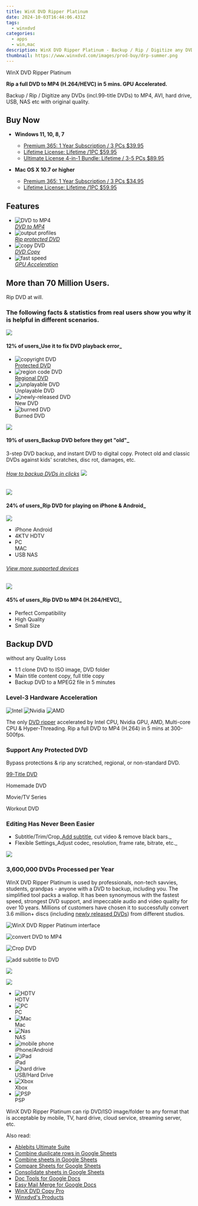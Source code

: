 ```yaml
---
title: WinX DVD Ripper Platinum
date: 2024-10-03T16:44:06.431Z
tags: 
  - winxdvd
categories: 
  - apps
  - win,mac
description: WinX DVD Ripper Platinum - Backup / Rip / Digitize any DVDs (incl.99-title DVDs) to MP4, AVI, hard drive, USB, NAS etc with original quality.
thumbnail: https://www.winxdvd.com/images/prod-buy/drp-summer.png
---
```


WinX DVD Ripper Platinum

**Rip a full DVD to MP4 (H.264/HEVC) in 5 mins. GPU Accelerated.**

Backup / Rip / Digitize any DVDs (incl.99-title DVDs) to MP4, AVI, hard drive, USB, NAS etc with original quality.

## Buy Now

- **Windows 11, 10, 8, 7**
  - [Premium 365: 1 Year Subscription / 3 PCs $39.95](https://estore.winxdvd.com/order/checkout.php?PRODS=38298369&CARD=2&QTY=1&AFFILIATE=108875&CART=2&SHORT_FORM=1&COUPON=PT1YTS&ORDERSTYLE=nLWsnJWpjHQ=&DESIGN_TYPE=2&HIDEC=0&SRC=22ptbuy1yb&daci=2094076942.1724026453)
  - [Lifetime License: Lifetime /1PC $59.95](https://estore.winxdvd.com/order/checkout.php?PRODS=38298408&CARD=2&QTY=1&AFFILIATE=108875&CART=1&SHORT_FORM=1&COUPON=HOLIDAYSALES&ORDERSTYLE=nLWsnJWpjHQ=&DESIGN_TYPE=2&HIDEC=0&SRC=22ptbuy1tb&daci=2094076942.1724026453)
  - [Ultimate License 4-in-1 Bundle: Lifetime / 3-5 PCs $89.95](https://estore.winxdvd.com/order/checkout.php?PRODS=43176000&CARD=2&QTY=1&AFFILIATE=108875&CART=1&CARD=1&SHORT_FORM=1&COUPON=WMM89&ORDERSTYLE=nLWsnJWpjHQ=&DESIGN_TYPE=2&HIDEC=0&SRC=22ptbuybundleb&daci=2094076942.1724026453)

- **Mac OS X 10.7 or higher**
  - [Premium 365: 1 Year Subscription / 3 PCs $34.95](https://estore.winxdvd.com/order/checkout.php?PRODS=39783082&QTY=1&AFFILIATE=108875&CART=1&SHORT_FORM=1&COUPON=HOLIDAYSALES&ORDERSTYLE=nLWsnJWpjHQ=&DESIGN_TYPE=2&HIDEC=0&daci=2094076942.1724026453)
  - [Lifetime License: Lifetime /1PC $59.95](https://estore.winxdvd.com/order/checkout.php?PRODS=39783158&QTY=1&AFFILIATE=108875&CART=1&SHORT_FORM=1&ORDERSTYLE=nLWsnJWpjHQ=&DESIGN_TYPE=2&HIDEC=0&daci=2094076942.1724026453)

## Features

-   ![DVD to MP4](https://www.winxdvd.com/dvd-ripper-platinum//img/div01-img04-nine.png)  
    _[DVD to MP4](https://www.winxdvd.com/resource/dvd-to-mp4.htm)_
-   ![output profiles](https://www.winxdvd.com/dvd-ripper-platinum//img/div01-img033-nine.png)  
    _[Rip protected DVD](https://www.winxdvd.com/resource/free-dvd-ripper-software-for-copy-protected-dvds.htm)_
-   ![copy DVD](https://www.winxdvd.com/dvd-ripper-platinum//img/div01-img02-nine.png)  
    _[DVD Copy](https://www.winxdvd.com/resource/top-3-free-dvd-copy.htm)_
-   ![fast speed](https://www.winxdvd.com/dvd-ripper-platinum//img/div01-img01-nine.png)  
    _[GPU Acceleration](https://www.winxdvd.com/dvd-ripper-platinum/guide-hardware-accelerated-video-decoding-encoding.htm)_

## More than 70 Million Users.  
Rip DVD at will.

### The following facts & statistics from real users show you why it is helpful in different scenarios.

![](https://www.winxdvd.com/dvd-ripper-platinum//img/div02-img04-nine.png)

#### **12%** of users_Use it to fix DVD playback error_

-   ![copyright DVD](https://www.winxdvd.com/dvd-ripper-platinum//img/div02-col01-nine.png)  
    [Protected DVD](https://www.winxdvd.com/resource/free-dvd-ripper-software-for-copy-protected-dvds.htm)
-   ![region code DVD](https://www.winxdvd.com/dvd-ripper-platinum//img/div02-col04-nine.png)  
    [Regional DVD](https://www.winxdvd.com/resource/convert-region-code-dvds.htm)
-   ![unplayable DVD](https://www.winxdvd.com/dvd-ripper-platinum//img/div02-col02-nine.png)  
    Unplayable DVD
-   ![newly-released DVD](https://www.winxdvd.com/dvd-ripper-platinum//img/new.png)  
    New DVD
-   ![burned DVD](https://www.winxdvd.com/dvd-ripper-platinum//img/burned.png)  
    Burned DVD

![](https://www.winxdvd.com/dvd-ripper-platinum//img/div02-img03-nine.png)

#### **19%** of users_Backup DVD before they get "old"_

3-step DVD backup, and instant DVD to digital copy. Protect old and classic DVDs against kids' scratches, disc rot, damages, etc.

###### [How to backup DVDs in clicks](https://www.winxdvd.com/backup-dvd/how-to-backup-dvd-collection.htm) ![](https://www.winxdvd.com/dvd-ripper-platinum//img/div02-col06-nine.png)

![](https://www.winxdvd.com/dvd-ripper-platinum//img/div02-img02-nine.png)

#### **24%** of users_Rip DVD for playing on iPhone & Android_

![](https://www.winxdvd.com/dvd-ripper-platinum//img/div02-col07-nine.png)

-   iPhone Android
-   4KTV HDTV
-   PC  
    MAC
-   USB NAS

###### [View more supported devices](https://www.winxdvd.com/dvd-ripper-platinum/tech-specs.htm)

![](https://www.winxdvd.com/dvd-ripper-platinum//img/div02-img02-nine.png)

#### **45%** of users_Rip DVD to MP4 (H.264/HEVC)_

-   Perfect Compatibility
-   High Quality
-   Small Size

## Backup DVD  
without any Quality Loss

-   1:1 clone DVD to ISO image, DVD folder
-   Main title content copy, full title copy
-   Backup DVD to a MPEG2 file in 5 minutes

### Level-3 Hardware Acceleration

![Intel](https://www.winxdvd.com/dvd-ripper-platinum//img/div03-img01-nine.png) ![Nvidia](https://www.winxdvd.com/dvd-ripper-platinum//img/div03-img03-nine.png) ![AMD](https://www.winxdvd.com/dvd-ripper-platinum//img/div03-img04-nine.png)

The only [DVD ripper](https://www.winxdvd.com/dvd-ripper/) accelerated by Intel CPU, Nvidia GPU, AMD, Multi-core CPU & Hyper-Threading. Rip a full DVD to MP4 (H.264) in 5 mins at 300-500fps.

### Support Any Protected DVD

Bypass protections & rip any scratched, regional, or non-standard DVD.

[99-Title DVD](https://www.winxdvd.com/resource/dvd-with-99-titles.htm)

Homemade DVD

Movie/TV Series

Workout DVD

### Editing Has Never Been Easier

-   Subtitle/Trim/Crop_[Add subtitle](https://www.winxdvd.com/resource/add-subtitles-to-dvd.htm), cut video & remove black bars._
-   Flexible Settings_Adjust codec, resolution, frame rate, bitrate, etc._

![](https://www.winxdvd.com/dvd-ripper-platinum//img/div04-img01.png)

### 3,600,000 DVDs Processed per Year

WinX DVD Ripper Platinum is used by professionals, non-tech savvies, students, grandpas - anyone with a DVD to backup, including you. The simplified tool packs a wallop. It has been synonymous with the fastest speed, strongest DVD support, and impeccable audio and video quality for over 10 years. Millions of customers have chosen it to successfully convert 3.6 million+ discs (including [newly released DVDs](https://www.winxdvd.com/new-dvd-release/)) from different studios.

![WinX DVD Ripper Platinum interface](https://www.winxdvd.com/dvd-ripper-platinum//img/interface.jpg)

![convert DVD to MP4](https://www.winxdvd.com/dvd-ripper-platinum//img/dvd-to-mp4.jpg)

![Crop DVD](https://www.winxdvd.com/dvd-ripper-platinum//img/crop.jpg)

![add subtitle to DVD](https://www.winxdvd.com/dvd-ripper-platinum//img/subtitle.jpg)

![](https://www.winxdvd.com/dvd-ripper-platinum//img/div04-icon11.png)

![](https://www.winxdvd.com/dvd-ripper-platinum//img/div04-icon10.png)

-   ![HDTV](https://www.winxdvd.com/dvd-ripper-platinum//img/div04-icon01.png)  
    HDTV
-   ![PC](https://www.winxdvd.com/dvd-ripper-platinum//img/div04-icon02.png)  
    PC
-   ![Mac](https://www.winxdvd.com/dvd-ripper-platinum//img/div04-icon03.png)  
    Mac
-   ![Nas](https://www.winxdvd.com/dvd-ripper-platinum//img/div04-icon04.png)  
    NAS
-   ![mobile phone](https://www.winxdvd.com/dvd-ripper-platinum//img/div04-icon05.png)  
    iPhone/Android
-   ![iPad](https://www.winxdvd.com/dvd-ripper-platinum//img/div04-icon06.png)  
    iPad
-   ![hard drive](https://www.winxdvd.com/dvd-ripper-platinum//img/div04-icon07.png)  
    USB/Hard Drive
-   ![Xbox](https://www.winxdvd.com/dvd-ripper-platinum//img/div04-icon08.png)  
    Xbox
-   ![PSP](https://www.winxdvd.com/dvd-ripper-platinum//img/div04-icon09.png)  
    PSP

WinX DVD Ripper Platinum can rip DVD/ISO image/folder to any format that is acceptable by mobile, TV, hard drive, cloud service, streaming server, etc.

<ins class="adsbygoogle"
      style="display:block"
      data-ad-client="ca-pub-7571918770474297"
      data-ad-slot="8358498916"
      data-ad-format="auto"
      data-full-width-responsive="true"></ins>

<span class="atpl-alsoreadstyle">Also read:</span>
<div><ul>
<li><a href="https://tools.techidaily.com/ablebits/excel-suite/"><u>Ablebits Ultimate Suite</u></a></li>
<li><a href="https://tools.techidaily.com/ablebits/google-sheets-add-ons-combine-duplicate-rows/"><u>Combine duplicate rows in Google Sheets</u></a></li>
<li><a href="https://tools.techidaily.com/ablebits/google-sheets-add-ons-combine-sheets/"><u>Combine sheets in Google Sheets</u></a></li>
<li><a href="https://tools.techidaily.com/ablebits/google-sheets-add-ons-compare-google-sheets/"><u>Compare Sheets for Google Sheets</u></a></li>
<li><a href="https://tools.techidaily.com/ablebits/google-sheets-add-ons-consolidate-sheets/"><u>Consolidate sheets in Google Sheets</u></a></li>
<li><a href="https://tools.techidaily.com/ablebits/google-docs-add-ons-doc-tools/"><u>Doc Tools for Google Docs</u></a></li>
<li><a href="https://tools.techidaily.com/ablebits/google-docs-add-ons-easy-mail-merge/"><u>Easy Mail Merge for Google Docs</u></a></li>
<li><a href="https://tools.techidaily.com/winxdvd/dvd-copy-pro/"><u>WinX DVD Copy Pro</u></a></li>
<li><a href="https://tools.techidaily.com/winxdvd/products/"><u>Winxdvd's Products</u></a></li>
</ul></div>

